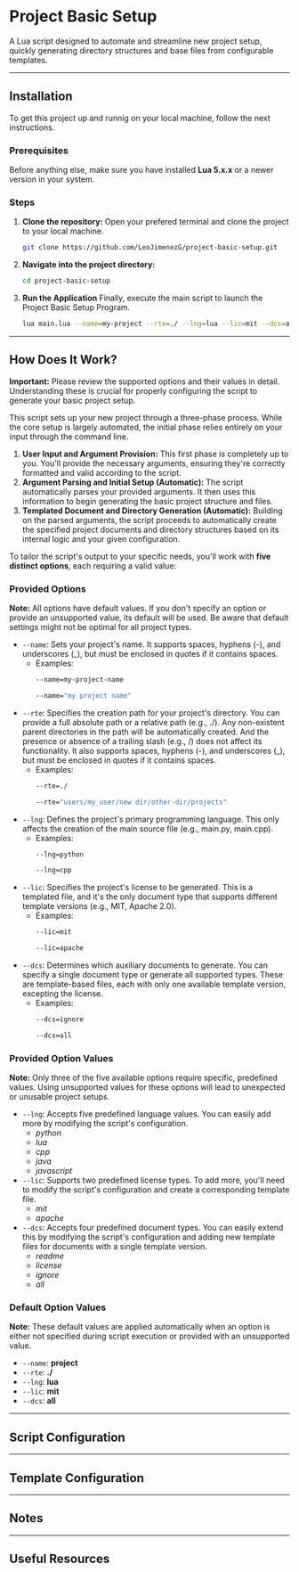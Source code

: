 # Project Basic Setup

A Lua script designed to automate and streamline new project setup, quickly generating directory structures and base files from configurable templates.

---

## Installation

To get this project up and runnig on your local machine, follow the next instructions.

### Prerequisites
Before anything else, make sure you have installed **Lua 5.x.x** or a newer version in your system.

### Steps
1. **Clone the repository:**
Open your prefered terminal and clone the project to your local machine.
    ```bash
    git clone https://github.com/LeoJimenezG/project-basic-setup.git
    ```
2. **Navigate into the project directory:**
    ```bash
    cd project-basic-setup
    ```
3. **Run the Application**
Finally, execute the main script to launch the Project Basic Setup Program.
    ```bash
    lua main.lua --name=my-project --rte=./ --lng=lua --lic=mit --dcs=all
    ```

---

## How Does It Work?

**Important:** Please review the supported options and their values in detail. Understanding these is crucial for properly configuring the script to generate your basic project setup.

This script sets up your new project through a three-phase process. While the core setup is largely automated, the initial phase relies entirely on your input through the command line.

1. **User Input and Argument Provision:** This first phase is completely up to you. You'll provide the necessary arguments, ensuring they're correctly formatted and valid according to the script.
2. **Argument Parsing and Initial Setup (Automatic):** The script automatically parses your provided arguments. It then uses this information to begin generating the basic project structure and files.
3. **Templated Document and Directory Generation (Automatic):** Building on the parsed arguments, the script proceeds to automatically create the specified project documents and directory structures based on its internal logic and your given configuration.

To tailor the script's output to your specific needs, you'll work with **five distinct options**, each requiring a valid value:

### Provided Options
**Note:** All options have default values. If you don't specify an option or provide an unsupported value, its default will be used. Be aware that default settings might not be optimal for all project types.

* `--name`: Sets your project's name. It supports spaces, hyphens (-), and underscores (_), but must be enclosed in quotes if it contains spaces.
    * Examples:
        ```bash
        --name=my-project-name

        --name="my project name"
        ```
* `--rte`: Specifies the creation path for your project's directory. You can provide a full absolute path or a relative path (e.g., ./). Any non-existent parent directories in the path will be automatically created. And the presence or absence of a trailing slash (e.g., /) does not affect its functionality. It also supports spaces, hyphens (-), and underscores (_), but must be enclosed in quotes if it contains spaces.
    * Examples:
        ```bash
        --rte=./

        --rte="users/my_user/new dir/other-dir/projects"
        ```
* `--lng`: Defines the project's primary programming language. This only affects the creation of the main source file (e.g., main.py, main.cpp).
    * Examples:
        ```bash
        --lng=python

        --lng=cpp
        ```
* `--lic`: Specifies the project's license to be generated. This is a templated file, and it's the only document type that supports different template versions (e.g., MIT, Apache 2.0).
    * Examples:
        ```bash
        --lic=mit

        --lic=apache
        ```
* `--dcs`: Determines which auxiliary documents to generate. You can specify a single document type or generate all supported types. These are template-based files, each with only one available template version, excepting the license.
    * Examples:
        ```bash
        --dcs=ignore

        --dcs=all
        ```

### Provided Option Values
**Note:** Only three of the five available options require specific, predefined values. Using unsupported values for these options will lead to unexpected or unusable project setups.

* `--lng`: Accepts five predefined language values. You can easily add more by modifying the script's configuration.
    * *python*
    * *lua*
    * *cpp*
    * *java*
    * *javascript*
* `--lic`: Supports two predefined license types. To add more, you'll need to modify the script's configuration and create a corresponding template file.
    * *mit*
    * *apache*
* `--dcs`: Accepts four predefined document types. You can easily extend this by modifying the script's configuration and adding new template files for documents with a single template version.
    * *readme*
    * *license*
    * *ignore*
    * *all*

### Default Option Values
**Note:** These default values are applied automatically when an option is either not specified during script execution or provided with an unsupported value.

* `--name`: **project**
* `--rte`: **./**
* `--lng`: **lua**
* `--lic`: **mit**
* `--dcs`: **all**

---

## Script Configuration

---

## Template Configuration

---

## Notes

---

## Useful Resources

